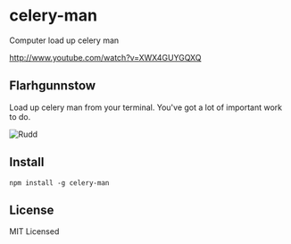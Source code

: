 celery-man
==========

Computer load up celery man

http://www.youtube.com/watch?v=XWX4GUYGQXQ

Flarhgunnstow
-------------

Load up celery man from your terminal.  You've got a lot of important work to do.

![Rudd](http://daveeddy.com/static/media/github/rudd.gif)

Install
-------

    npm install -g celery-man

License
-------

MIT Licensed
